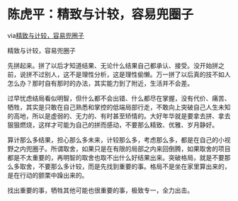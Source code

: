# 陈虎平：精致与计较，容易兜圈子


via[精致与计较，容易兜圈子](https://weibo.com/2201566133/FsIS463bb?type=comment)

精致与计较，容易兜圈子

先拼起来。拼了以后才知道结果、无论什么结果自己都承认、接受。没开始拼之前，说拼不过别人，这不是理性分析，这是理性偷懒。万一拼了以后真的技不如人怎么办？那时自有那时的办法，其实能力到了附近，生活并不会差。

过早忧虑结局看似明智，但什么都不会出错、什么都尽在掌握，没有代价、痛苦、牺牲，其实是只敢在自己熟悉和掌控的低端局部行走，不敢向上突破自己人生未知的高地，所以是虚弱的、无力的、有时甚至矫情的。大好年华就是要拿去拼、拿去狠狠燃烧，这样才可能为自己的拼而感动，不要那么精致、优雅、岁月静好。

算计那么多结果，担心那么多未来，计较那么多，考虑那么多，都是在自己的小视野之内兜圈子。所谓取舍，如果只是在有限的局部之内来回倒腾，如果取舍的项目都是不太重要的，再明智的取舍也取不出什么好结果出来。突破格局，就是不要那么多取舍，不要那么多计较，而是先找到重要的事。格局不是坐在家里算出来的，是在行动的颤栗中躁出来的。

找出重要的事，牺牲其他可能也很重要的事，极致专一，全力出击。